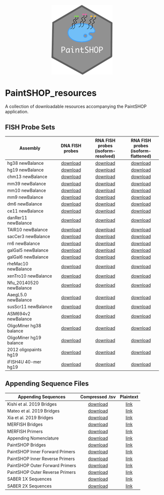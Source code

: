 <div align="center">
    <a href="#readme"><img src="PaintSHOP-logo.png" width="200"></a>
</div>

# PaintSHOP_resources

A collection of downloadable resources accompanying the PaintSHOP application.

## FISH Probe Sets

<div align="center">
    <table>
        <thead>
            <tr>
                <th align="center">Assembly</th>
                <th align="center">DNA FISH probes</th>
                <th align="center">RNA FISH probes<br>(isoform-resolved)</th>
                <th align="center">RNA FISH probes<br>(isoform-flattened)</th>
            </tr>
        </thead>
        <tbody>
            <tr>
                <td align="left">hg38 newBalance</td>
                <td align="center"><a href="https://paintshop-bucket.s3.amazonaws.com/v1.2/resources/all/hg38_all_newBalance.zip">download</a></td>
                <td align="center"><a href="https://paintshop-bucket.s3.amazonaws.com/v1.2/resources/refseq/hg38_refseq_newBalance.zip">download</a></td>
                <td align="center"><a href="https://paintshop-bucket.s3.amazonaws.com/v1.2/resources/iso/hg38_iso_newBalance.zip">download</a></td>
            </tr>
            <tr>
                <td align="left">hg19 newBalance</td>
                <td align="center"><a href="https://paintshop-bucket.s3.amazonaws.com/v1.2/resources/all/hg19_all_newBalance.zip">download</a></td>
                <td align="center"><a href="https://paintshop-bucket.s3.amazonaws.com/v1.2/resources/refseq/hg19_refseq_newBalance.zip">download</a></td>
                <td align="center"><a href="https://paintshop-bucket.s3.amazonaws.com/v1.2/resources/iso/hg19_iso_newBalance.zip">download</a></td>
            </tr>
            <tr>
                <td align="left">chm13 newBalance</td>
                <td align="center"><a href="https://paintshop-bucket.s3.amazonaws.com/v1.2/resources/all/chm13_all_newBalance.zip">download</a></td>
                <td align="center"><a href="https://paintshop-bucket.s3.amazonaws.com/v1.2/resources/refseq/chm13_refseq_newBalance.zip">download</a></td>
                <td align="center"><a href="https://paintshop-bucket.s3.amazonaws.com/v1.2/resources/iso/chm13_iso_newBalance.zip">download</a></td>
            </tr>
            <tr>
                <td align="left">mm39 newBalance</td>
                <td align="center"><a href="https://paintshop-bucket.s3.amazonaws.com/v1.2/resources/all/mm39_all_newBalance.zip">download</a></td>
                <td align="center"><a href="https://paintshop-bucket.s3.amazonaws.com/v1.2/resources/refseq/mm39_refseq_newBalance.zip">download</a></td>
                <td align="center"><a href="https://paintshop-bucket.s3.amazonaws.com/v1.2/resources/iso/mm39_iso_newBalance.zip">download</a></td>
            </tr>
            <tr>
                <td align="left">mm10 newBalance</td>
                <td align="center"><a href="https://paintshop-bucket.s3.amazonaws.com/v1.2/resources/all/mm10_all_newBalance.zip">download</a></td>
                <td align="center"><a href="https://paintshop-bucket.s3.amazonaws.com/v1.2/resources/refseq/mm10_refseq_newBalance.zip">download</a></td>
                <td align="center"><a href="https://paintshop-bucket.s3.amazonaws.com/v1.2/resources/iso/mm10_iso_newBalance.zip">download</a></td>
            </tr>
            <tr>
                <td align="left">mm9 newBalance</td>
                <td align="center"><a href="https://paintshop-bucket.s3.amazonaws.com/v1.2/resources/all/mm9_all_newBalance.zip">download</a></td>
                <td align="center"><a href="https://paintshop-bucket.s3.amazonaws.com/v1.2/resources/refseq/mm9_refseq_newBalance.zip">download</a></td>
                <td align="center"><a href="https://paintshop-bucket.s3.amazonaws.com/v1.2/resources/iso/mm9_iso_newBalance.zip">download</a></td>
            </tr>
            <tr>
                <td align="left">dm6 newBalance</td>
                <td align="center"><a href="https://paintshop-bucket.s3.amazonaws.com/v1.2/resources/all/dm6_all_newBalance.zip">download</a></td>
                <td align="center"><a href="https://paintshop-bucket.s3.amazonaws.com/v1.2/resources/refseq/dm6_refseq_newBalance.zip">download</a></td>
                <td align="center"><a href="https://paintshop-bucket.s3.amazonaws.com/v1.2/resources/iso/dm6_iso_newBalance.zip">download</a></td>
            </tr>
            <tr>
                <td align="left">ce11 newBalance</td>
                <td align="center"><a href="https://paintshop-bucket.s3.amazonaws.com/v1.2/resources/all/ce11_all_newBalance.zip">download</a></td>
                <td align="center"><a href="https://paintshop-bucket.s3.amazonaws.com/v1.2/resources/refseq/ce11_refseq_newBalance.zip">download</a></td>
                <td align="center"><a href="https://paintshop-bucket.s3.amazonaws.com/v1.2/resources/iso/ce11_iso_newBalance.zip">download</a></td>
            </tr>
            <tr>
                <td align="left">danRer11 newBalance</td>
                <td align="center"><a href="https://paintshop-bucket.s3.amazonaws.com/v1.2/resources/all/danRer11_all_newBalance.zip">download</a></td>
                <td align="center"><a href="https://paintshop-bucket.s3.amazonaws.com/v1.2/resources/refseq/danRer11_refseq_newBalance.zip">download</a></td>
                <td align="center"><a href="https://paintshop-bucket.s3.amazonaws.com/v1.2/resources/iso/danRer11_iso_newBalance.zip">download</a></td>
            </tr>
            <tr>
                <td align="left">TAIR10 newBalance</td>
                <td align="center"><a href="https://paintshop-bucket.s3.amazonaws.com/v1.2/resources/all/TAIR10_all_newBalance.zip">download</a></td>
                <td align="center"><a href="https://paintshop-bucket.s3.amazonaws.com/v1.2/resources/refseq/TAIR10_refseq_newBalance.zip">download</a></td>
                <td align="center"><a href="https://paintshop-bucket.s3.amazonaws.com/v1.2/resources/iso/TAIR10_iso_newBalance.zip">download</a></td>
            </tr>
            <tr>
                <td align="left">sacCer3 newBalance</td>
                <td align="center"><a href="https://paintshop-bucket.s3.amazonaws.com/v1.2/resources/all/sacCer3_all_newBalance.zip">download</a></td>
                <td align="center"><a href="https://paintshop-bucket.s3.amazonaws.com/v1.2/resources/refseq/sacCer3_refseq_newBalance.zip">download</a></td>
                <td align="center"><a href="https://paintshop-bucket.s3.amazonaws.com/v1.2/resources/iso/sacCer3_iso_newBalance.zip">download</a></td>
            </tr>
            <tr>
                <td align="left">rn6 newBalance</td>
                <td align="center"><a href="https://paintshop-bucket.s3.amazonaws.com/v1.2/resources/all/rn6_all_newBalance.zip">download</a></td>
                <td align="center"><a href="https://paintshop-bucket.s3.amazonaws.com/v1.2/resources/refseq/rn6_refseq_newBalance.zip">download</a></td>
                <td align="center"><a href="https://paintshop-bucket.s3.amazonaws.com/v1.2/resources/iso/rn6_iso_newBalance.zip">download</a></td>
            </tr>
            <tr>
                <td align="left">galGal5 newBalance</td>
                <td align="center"><a href="https://paintshop-bucket.s3.amazonaws.com/v1.2/resources/all/galGal5_all_newBalance.zip">download</a></td>
                <td align="center"><a href="https://paintshop-bucket.s3.amazonaws.com/v1.2/resources/refseq/galGal5_refseq_newBalance.zip">download</a></td>
                <td align="center"><a href="https://paintshop-bucket.s3.amazonaws.com/v1.2/resources/iso/galGal5_iso_newBalance.zip">download</a></td>
            </tr>
            <tr>
                <td align="left">galGal6 newBalance</td>
                <td align="center"><a href="https://paintshop-bucket.s3.amazonaws.com/v1.2/resources/all/galGal6_all_newBalance.zip">download</a></td>
                <td align="center"><a href="https://paintshop-bucket.s3.amazonaws.com/v1.2/resources/refseq/galGal6_refseq_newBalance.zip">download</a></td>
                <td align="center"><a href="https://paintshop-bucket.s3.amazonaws.com/v1.2/resources/iso/galGal6_iso_newBalance.zip">download</a></td>
            </tr>
            <tr>
                <td align="left">rheMac10 newBalance</td>
                <td align="center"><a href="https://paintshop-bucket.s3.amazonaws.com/v1.2/resources/all/rheMac10_all_newBalance.zip">download</a></td>
                <td align="center"><a href="https://paintshop-bucket.s3.amazonaws.com/v1.2/resources/refseq/rheMac10_refseq_newBalance.zip">download</a></td>
                <td align="center"><a href="https://paintshop-bucket.s3.amazonaws.com/v1.2/resources/iso/rheMac10_iso_newBalance.zip">download</a></td>
            </tr>
            <tr>
                <td align="left">xenTro10 newBalance</td>
                <td align="center"><a href="https://paintshop-bucket.s3.amazonaws.com/v1.2/resources/all/xenTro10_all_newBalance.zip">download</a></td>
                <td align="center"><a href="https://paintshop-bucket.s3.amazonaws.com/v1.2/resources/refseq/xenTro10_refseq_newBalance.zip">download</a></td>
                <td align="center"><a href="https://paintshop-bucket.s3.amazonaws.com/v1.2/resources/iso/xenTro10_iso_newBalance.zip">download</a></td>
            </tr>
            <tr>
                <td align="left">Nfu_20140520 newBalance</td>
                <td align="center"><a href="https://paintshop-bucket.s3.amazonaws.com/v1.2/resources/all/Nfu_20140520_all_newBalance.zip">download</a></td>
                <td align="center"><a href="https://paintshop-bucket.s3.amazonaws.com/v1.2/resources/refseq/Nfu_20140520_refseq_newBalance.zip">download</a></td>
                <td align="center"><a href="https://paintshop-bucket.s3.amazonaws.com/v1.2/resources/iso/Nfu_20140520_iso_newBalance.zip">download</a></td>
            </tr>
            <tr>
                <td align="left">AaegL5.0 newBalance</td>
                <td align="center"><a href="https://paintshop-bucket.s3.amazonaws.com/v1.2/resources/all/AaegL5.0_all_newBalance.zip">download</a></td>
                <td align="center"><a href="https://paintshop-bucket.s3.amazonaws.com/v1.2/resources/refseq/AaegL5.0_refseq_newBalance.zip">download</a></td>
                <td align="center"><a href="https://paintshop-bucket.s3.amazonaws.com/v1.2/resources/iso/AaegL5.0_iso_newBalance.zip">download</a></td>
            </tr>
            <tr>
                <td align="left">susScr11 newBalance</td>
                <td align="center"><a href="https://paintshop-bucket.s3.amazonaws.com/v1.2/resources/all/susScr11_all_newBalance.zip">download</a></td>
                <td align="center"><a href="https://paintshop-bucket.s3.amazonaws.com/v1.2/resources/refseq/susScr11_refseq_newBalance.zip">download</a></td>
                <td align="center"><a href="https://paintshop-bucket.s3.amazonaws.com/v1.2/resources/iso/susScr11_iso_newBalance.zip">download</a></td>
            </tr>
            <tr>
                <td align="left">ASM694v2 newBalance</td>
                <td align="center"><a href="https://paintshop-bucket.s3.amazonaws.com/v1.2/resources/all/ASM694v2_all_newBalance.zip">download</a></td>
                <td align="center"><a href="https://paintshop-bucket.s3.amazonaws.com/v1.2/resources/refseq/ASM694v2_refseq_newBalance.zip">download</a></td>
                <td align="center"><a href="https://paintshop-bucket.s3.amazonaws.com/v1.2/resources/iso/ASM694v2_iso_newBalance.zip">download</a></td>
            </tr>
            <tr>
                <td align="left">OligoMiner hg38 balance</td>
                <td align="center"><a href="https://paintshop-bucket.s3.amazonaws.com/v1.2/resources/all/hg38b_all_newBalance.zip">download</a></td>
                <td align="center"><a href="https://paintshop-bucket.s3.amazonaws.com/v1.2/resources/refseq/hg38b_refseq_newBalance.zip">download</a></td>
                <td align="center"><a href="https://paintshop-bucket.s3.amazonaws.com/v1.2/resources/iso/hg38b_iso_newBalance.zip">download</a></td>
            </tr>
            <tr>
                <td align="left">OligoMiner hg19 balance</td>
                <td align="center"><a href="https://paintshop-bucket.s3.amazonaws.com/v1.2/resources/all/hg19b_all_newBalance.zip">download</a></td>
                <td align="center"><a href="https://paintshop-bucket.s3.amazonaws.com/v1.2/resources/refseq/hg19b_refseq_newBalance.zip">download</a></td>
                <td align="center"><a href="https://paintshop-bucket.s3.amazonaws.com/v1.2/resources/iso/hg19b_iso_newBalance.zip">download</a></td>
            </tr>
            <tr>
                <td align="left">2012 oligopaints hg19</td>
                <td align="center"><a href="https://paintshop-bucket.s3.amazonaws.com/v1.2/resources/all/hg19_2012_all_newBalance.zip">download</a></td>
                <td align="center"><a href="https://paintshop-bucket.s3.amazonaws.com/v1.2/resources/refseq/hg19_2012_refseq_newBalance.zip">download</a></td>
                <td align="center"><a href="https://paintshop-bucket.s3.amazonaws.com/v1.2/resources/iso/hg19_2012_iso_newBalance.zip">download</a></td>
            </tr>
            <tr>
                <td align="left">iFISH4U 40-mer hg19</td>
                <td align="center"><a href="https://paintshop-bucket.s3.amazonaws.com/v1.2/resources/all/iFISH4U_all_newBalance.zip">download</a></td>
                <td align="center"><a href="https://paintshop-bucket.s3.amazonaws.com/v1.2/resources/refseq/iFISH4U_refseq_newBalance.zip">download</a></td>
                <td align="center"><a href="https://paintshop-bucket.s3.amazonaws.com/v1.2/resources/iso/iFISH4U_iso_newBalance.zip">download</a></td>
            </tr>
        </tbody>
    </table>
</div>

## Appending Sequence Files

<div align="center">
    <table>
        <thead>
            <tr>
                <th align="center">Appending Sequences</th>
                <th align="center">Compressed .tsv</th>
                <th align="center">Plaintext</th>
            </tr>
        </thead>
        <tbody>
            <tr>
                <td align="left">Kishi et al. 2019 Bridges</td>
                <td align="center"><a href="https://paintshop-bucket.s3.amazonaws.com/v1.2/resources/appending/Kishi2019_bridges.zip">download</a></td>
                <td align="center"><a href="https://paintshop-bucket.s3.amazonaws.com/v1.2/resources/appending_plaintext/Kishi2019_bridges.txt">link</a></td>
            </tr>
            <tr>
                <td align="left">Mateo et al. 2019 Bridges</td>
                <td align="center"><a href="https://paintshop-bucket.s3.amazonaws.com/v1.2/resources/appending/Mateo2019_bridges.zip">download</a></td>
                <td align="center"><a href="https://paintshop-bucket.s3.amazonaws.com/v1.2/resources/appending_plaintext/Mateo2019_bridges.txt">link</a></td>
            </tr>
            <tr>
                <td align="left">Xia et al. 2019 Bridges</td>
                <td align="center"><a href="https://paintshop-bucket.s3.amazonaws.com/v1.2/resources/appending/Xia2019_bridges.zip">download</a></td>
                <td align="center"><a href="https://paintshop-bucket.s3.amazonaws.com/v1.2/resources/appending_plaintext/Xia2019_bridges.txt">link</a></td>
            </tr>
            <tr>
                <td align="left">MERFISH Bridges</td>
                <td align="center"><a href="https://paintshop-bucket.s3.amazonaws.com/v1.2/resources/appending/merfish_bridges.zip">download</a></td>
                <td align="center"><a href="https://paintshop-bucket.s3.amazonaws.com/v1.2/resources/appending_plaintext/merfish_bridges.txt">link</a></td>
            </tr>
            <tr>
                <td align="left">MERFISH Primers</td>
                <td align="center"><a href="https://paintshop-bucket.s3.amazonaws.com/v1.2/resources/appending/merfish_primers.zip">download</a></td>
                <td align="center"><a href="https://paintshop-bucket.s3.amazonaws.com/v1.2/resources/appending_plaintext/merfish_primers.txt">link</a></td>
            </tr>
            <tr>
                <td align="left">Appending Nomenclature</td>
                <td align="center"><a href="https://paintshop-bucket.s3.amazonaws.com/v1.2/resources/appending/nomenclature.zip">download</a></td>
                <td align="center"><a href="https://paintshop-bucket.s3.amazonaws.com/v1.2/resources/appending_plaintext/nomenclature.txt">link</a></td>
            </tr>
            <tr>
                <td align="left">PaintSHOP Bridges</td>
                <td align="center"><a href="https://paintshop-bucket.s3.amazonaws.com/v1.2/resources/appending/ps_bridges.zip">download</a></td>
                <td align="center"><a href="https://paintshop-bucket.s3.amazonaws.com/v1.2/resources/appending_plaintext/ps_bridges.txt">link</a></td>
            </tr>
            <tr>
                <td align="left">PaintSHOP Inner Forward Primers</td>
                <td align="center"><a href="https://paintshop-bucket.s3.amazonaws.com/v1.2/resources/appending/ps_if.zip">download</a></td>
                <td align="center"><a href="https://paintshop-bucket.s3.amazonaws.com/v1.2/resources/appending_plaintext/ps_if.txt">link</a></td>
            </tr>
            <tr>
                <td align="left">PaintSHOP Inner Reverse Primers</td>
                <td align="center"><a href="https://paintshop-bucket.s3.amazonaws.com/v1.2/resources/appending/ps_ir.zip">download</a></td>
                <td align="center"><a href="https://paintshop-bucket.s3.amazonaws.com/v1.2/resources/appending_plaintext/ps_ir.txt">link</a></td>
            </tr>
            <tr>
                <td align="left">PaintSHOP Outer Forward Primers</td>
                <td align="center"><a href="https://paintshop-bucket.s3.amazonaws.com/v1.2/resources/appending/ps_of.zip">download</a></td>
                <td align="center"><a href="https://paintshop-bucket.s3.amazonaws.com/v1.2/resources/appending_plaintext/ps_of.txt">link</a></td>
            </tr>
            <tr>
                <td align="left">PaintSHOP Outer Reverse Primers</td>
                <td align="center"><a href="https://paintshop-bucket.s3.amazonaws.com/v1.2/resources/appending/ps_or.zip">download</a></td>
                <td align="center"><a href="https://paintshop-bucket.s3.amazonaws.com/v1.2/resources/appending_plaintext/ps_or.txt">link</a></td>
            </tr>
            <tr>
                <td align="left">SABER 1X Sequences</td>
                <td align="center"><a href="https://paintshop-bucket.s3.amazonaws.com/v1.2/resources/appending/saber_1x.zip">download</a></td>
                <td align="center"><a href="https://paintshop-bucket.s3.amazonaws.com/v1.2/resources/appending_plaintext/saber_1x.txt">link</a></td>
            </tr>
            <tr>
                <td align="left">SABER 2X Sequences</td>
                <td align="center"><a href="https://paintshop-bucket.s3.amazonaws.com/v1.2/resources/appending/saber_2x.zip">download</a></td>
                <td align="center"><a href="https://paintshop-bucket.s3.amazonaws.com/v1.2/resources/appending_plaintext/saber_2x.txt">link</a></td>
            </tr>
        </tbody>
    </table>
</div>
